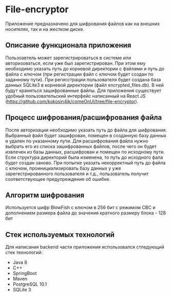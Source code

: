 # File-encryptor
Приложение предназначено для шифрования файлов как на внешних носителях, так и на жестком диске.

## Описание функционала приложения
Пользоавтель может зарегистрироваться в системе или авторизоваться, если уже был зарегистрирован. При этом ему необходимо указать путь до корневой директории с файлами и путь до файла с ключом (при регистрации файл с ключом будет создан по заданному пути).
При регисстрации пользователя будет создана база данных SQLite3 в корневой директории (файл encrypted_files.db). В ней будут храниться зашифрованные файлы. Для приложения существует удобный пользовательский интерфейс написанный на React JS (https://github.com/kokosin4ik/comeOnUI/tree/file-encryptor).

## Процесс шифрования/расшифрования файла
После авторизации необходимо указать путь до файла для шифрования. Выбранный файл будет зашифрован, помещен в созданную базу данных и удален по указанному пути.
Для расшифрования файла нужно выбрать его из списка зашифрованных файлов, после чего он будет извлечен из базы данных, расшифрован и помещен по исходному пути. Если структура директорий была изменена, то путь до исходного фала будет создан заново.
При попытке указать некорректный путь до файла с ключом, проинициализировать базу данных у уже зарегестрированного пользователя и т.д., пользователь получит соответствующее предупреждение об ошибке.

## Алгоритм шифрования
Используется шифр BlowFish c ключом в 256 бит с режимом CBC и дополнением размера файла до значения кратного размеру блока - 128 бит

## Стек используемых технологий
Для написания backend части приложения использовался стледующий стек технологий:
- Java 8 
- C++
- SpringBoot
- Maven
- PostgreSQL 10.1
- SQLite 3
